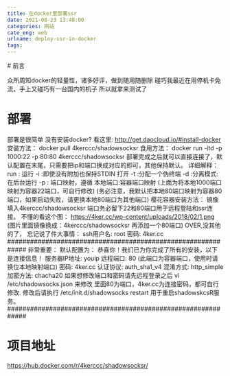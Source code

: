 ```yaml
---
title: 在docker里部署ssr
date: 2021-08-23 13:48:00
categories: 网站
cate_eng: web
urlname: deploy-ssr-in-docker
tags:
---
```

<!--markdown--># 前言
众所周知docker的轻量性，诸多好评，做到随用随删除
碰巧我最近在用停机卡免流，手上又碰巧有一台国内的机子
所以就拿来测试了
# 部署
部署是很简单
没有安装docker?
看这里: http://get.daocloud.io/#install-docker
安装方法： docker pull 4kerccc/shadowsocksr
食用方法： docker run -itd -p 1000:22 -p 80:80 4kerccc/shadowsocksr
部署完成之后就可以直接连接了，默认配置在末尾，只需要把ip和端口换成对应的即可，其他保持默认。
详细解释： run : 运行 -i :即使没有附加也保持STDIN 打开 -t :分配一个伪终端 -d :分离模式: 在后台运行 -p : 端口映射，遵循 本地端口:容器端口映射 (上面为将本地1000端口映射为容器22端口，可自行修改) (务必注意，我默认把本地80端口映射为容器80端口，如果启动失败，请更换本地80端口为其他端口)
樱花容器安装方法： 镜像填入4kerccc/shadowsocksr 端口务必留下22和80端口用于远程登陆和ssr连接。
不懂的看这个图： https://4ker.cc/wp-content/uploads/2018/02/1.png
(图片里面镜像换成：4kerccc/shadowsocksr 再添加一个80端口)
OVER,没其他的了，
忘记说了件大事情： 
ssh用户名: root 密码: 4ker.cc
############################################################# 
非常重要：
默认配置为：
恭喜你！我们已为你完成了所有的安装，以下是连接信息！
服务器IP地址: youip
远程端口: 80 (此端口为容器端口，使用时请换位本地映射端口)
密码: 4ker.cc
认证协议: auth_sha1_v4
混淆方式: http_simple
加密方法: chacha20
如果想修改端口和密码请先远程登录之后
vi /etc/shadowsocks.json 来修改
里面80为端口，4ker.cc为连接密码，都可自行修改.
修改后请执行 /etc/init.d/shadowsocks restart
用于重启shadowskcsR服务。
#############################################################

# 项目地址
https://hub.docker.com/r/4kerccc/shadowsocksr/